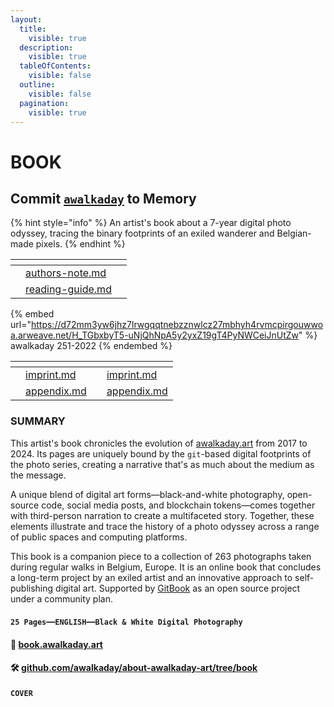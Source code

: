 ```yaml
---
layout:
  title:
    visible: true
  description:
    visible: true
  tableOfContents:
    visible: false
  outline:
    visible: false
  pagination:
    visible: true
---
```


# BOOK

## Commit [`awalkaday`](https://github.com/awalkaday) to Memory

{% hint style="info" %}
An artist's book about a 7-year digital photo odyssey, tracing the binary footprints of an exiled wanderer and Belgian-made pixels.
{% endhint %}

<table data-card-size="large" data-view="cards"><thead><tr><th></th><th data-card-target data-type="content-ref"></th><th></th></tr></thead><tbody><tr><td></td><td><a href="authors-note.md">authors-note.md</a></td><td></td></tr><tr><td></td><td><a href="reading-guide.md">reading-guide.md</a></td><td></td></tr></tbody></table>

{% embed url="https://d72mm3yw6jhz7lrwgqqtnebzznwlcz27mbhyh4rvmcpirgouwwoa.arweave.net/H_TGbxbyT5-uNjQhNpA5y2yxZ19gT4PyNWCeiJnUtZw" %}
awalkaday 251-2022
{% endembed %}

<table data-card-size="large" data-column-title-hidden data-view="cards"><thead><tr><th></th><th></th><th></th><th data-hidden data-card-target data-type="content-ref"></th></tr></thead><tbody><tr><td></td><td><a data-mention href="imprint.md">imprint.md</a></td><td></td><td><a href="imprint.md">imprint.md</a></td></tr><tr><td></td><td><a data-mention href="appendix.md">appendix.md</a></td><td></td><td><a href="appendix.md">appendix.md</a></td></tr></tbody></table>

### SUMMARY

This artist's book chronicles the evolution of [awalkaday.art](https://awalkaday.art) from 2017 to 2024. Its pages are uniquely bound by the `git`-based digital footprints of the photo series, creating a narrative that's as much about the medium as the message.

A unique blend of digital art forms—black-and-white photography, open-source code, social media posts, and blockchain tokens—comes together with third-person narration to create a multifaceted story. Together, these elements illustrate and trace the history of a photo odyssey across a range of public spaces and computing platforms.

This book is a companion piece to a collection of 263 photographs taken during regular walks in Belgium, Europe. It is an online book that concludes a long-term project by an exiled artist and an innovative approach to self-publishing digital art. Supported by [GitBook](https://www.gitbook.com/) as an open source project under a community plan.

#### `25 Pages`—`ENGLISH`—`Black & White Digital Photography`

#### 📖 [book.awalkaday.art](https://book.awalkaday.art)

#### 🛠 [github.com/awalkaday/about-awalkaday-art/tree/book](https://github.com/awalkaday/about-awalkaday-art/tree/book)

#### `COVER`
